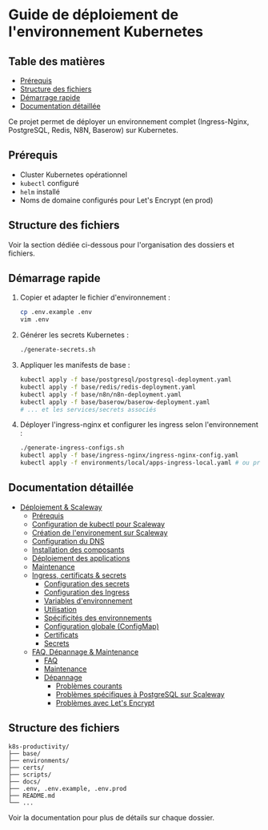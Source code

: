 # Guide de déploiement de l'environnement Kubernetes

## Table des matières
- [Prérequis](#prérequis)
- [Structure des fichiers](#structure-des-fichiers)
- [Démarrage rapide](#démarrage-rapide)
- [Documentation détaillée](#documentation-détaillée)

Ce projet permet de déployer un environnement complet (Ingress-Nginx, PostgreSQL, Redis, N8N, Baserow) sur Kubernetes.

## Prérequis

- Cluster Kubernetes opérationnel
- `kubectl` configuré
- `helm` installé
- Noms de domaine configurés pour Let's Encrypt (en prod)

## Structure des fichiers

Voir la section dédiée ci-dessous pour l'organisation des dossiers et fichiers.

## Démarrage rapide

1. Copier et adapter le fichier d'environnement :
   ```bash
   cp .env.example .env
   vim .env
   ```
2. Générer les secrets Kubernetes :
   ```bash
   ./generate-secrets.sh
   ```
3. Appliquer les manifests de base :
   ```bash
   kubectl apply -f base/postgresql/postgresql-deployment.yaml
   kubectl apply -f base/redis/redis-deployment.yaml
   kubectl apply -f base/n8n/n8n-deployment.yaml
   kubectl apply -f base/baserow/baserow-deployment.yaml
   # ... et les services/secrets associés
   ```
4. Déployer l'ingress-nginx et configurer les ingress selon l'environnement :
   ```bash
   ./generate-ingress-configs.sh
   kubectl apply -f base/ingress-nginx/ingress-nginx-config.yaml
   kubectl apply -f environments/local/apps-ingress-local.yaml # ou prod/staging
   ```

## Documentation détaillée

- [Déploiement & Scaleway](docs/deploiement-scaleway.md)
    - [Prérequis](docs/deploiement-scaleway.md#prérequis)
    - [Configuration de kubectl pour Scaleway](docs/deploiement-scaleway.md#configuration-de-kubectl-pour-scaleway)
    - [Création de l'environement sur Scaleway](docs/deploiement-scaleway.md#création-de-lenvironement-sur-scaleway)
    - [Configuration du DNS](docs/deploiement-scaleway.md#configuration-du-dns)
    - [Installation des composants](docs/deploiement-scaleway.md#installation-des-composants)
    - [Déploiement des applications](docs/deploiement-scaleway.md#déploiement-des-applications)
    - [Maintenance](docs/deploiement-scaleway.md#maintenance)
  - [Ingress, certificats & secrets](docs/ingress-certificats-secrets.md)
    - [Configuration des secrets](docs/ingress-certificats-secrets.md#configuration-des-secrets)
    - [Configuration des Ingress](docs/ingress-certificats-secrets.md#configuration-des-ingress)
    - [Variables d'environnement](docs/ingress-certificats-secrets.md#variables-denvironnement)
    - [Utilisation](docs/ingress-certificats-secrets.md#utilisation)
    - [Spécificités des environnements](docs/ingress-certificats-secrets.md#spécificités-des-environnements)
    - [Configuration globale (ConfigMap)](docs/ingress-certificats-secrets.md#configuration-globale-configmap)
    - [Certificats](docs/ingress-certificats-secrets.md#certificats)
    - [Secrets](docs/ingress-certificats-secrets.md#secrets)
  - [FAQ, Dépannage & Maintenance](docs/faq-depannage-maintenance.md)
    - [FAQ](docs/faq-depannage-maintenance.md#faq)
    - [Maintenance](docs/faq-depannage-maintenance.md#maintenance)
    - [Dépannage](docs/faq-depannage-maintenance.md#dépannage)
      - [Problèmes courants](docs/faq-depannage-maintenance.md#problèmes-courants)
      - [Problèmes spécifiques à PostgreSQL sur Scaleway](docs/faq-depannage-maintenance.md#problèmes-spécifiques-à-postgresql-sur-scaleway)
      - [Problèmes avec Let's Encrypt](docs/faq-depannage-maintenance.md#problèmes-avec-lets-encrypt)
## Structure des fichiers

```
k8s-productivity/
├── base/
├── environments/
├── certs/
├── scripts/
├── docs/
├── .env, .env.example, .env.prod
├── README.md
└── ...
```

Voir la documentation pour plus de détails sur chaque dossier. 
